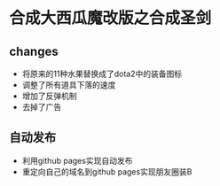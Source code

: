 # 合成大西瓜魔改版之合成圣剑
## changes
* 将原来的11种水果替换成了dota2中的装备图标
* 调整了所有道具下落的速度
* 增加了反弹机制
* 去掉了广告

## 自动发布
* 利用github pages实现自动发布
* 重定向自己的域名到github pages实现朋友圈装B
